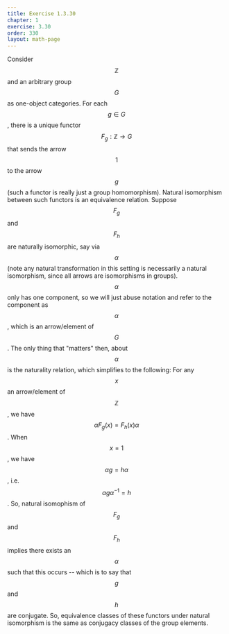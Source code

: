 ```yaml
---
title: Exercise 1.3.30
chapter: 1
exercise: 3.30
order: 330
layout: math-page
---
```



Consider $$\mathbb{Z}$$ and an arbitrary group $$G$$ as one-object categories.
For each $$g \in G$$, there is a unique functor $$F_g : \mathbb{Z} \rightarrow G$$ that sends the arrow $$1$$ to the arrow $$g$$ (such a functor is really just a group homomorphism).
Natural isomorphism between such functors is an equivalence relation.
Suppose $$F_g$$ and $$F_h$$ are naturally isomorphic, say via $$\alpha$$ (note any natural transformation in this setting is necessarily a natural isomorphism, since all arrows are isomorphisms in groups).
$$\alpha$$ only has one component, so we will just abuse notation and refer to the component as $$\alpha$$, which is an arrow/element of $$G$$.
The only thing that "matters" then, about $$\alpha$$ is the naturality relation, which simplifies to the following:
For any $$x$$ an arrow/element of $$\mathbb{Z}$$, we have $$\alpha F_g(x) = F_h(x) \alpha$$.
When $$x=1$$, we have $$\alpha g = h \alpha$$, i.e. $$\alpha g \alpha^{-1} = h$$.
So, natural isomophism of $$F_g$$ and $$F_h$$ implies there exists an $$\alpha$$ such that this occurs -- which is to say that $$g$$ and $$h$$ are conjugate.
So, equivalence classes of these functors under natural isomorphism is the same as conjugacy classes of the group elements.